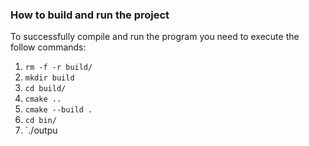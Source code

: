 ### How to build and run the project

To successfully compile and run the program you need to execute the follow commands:

1. `rm -f -r build/`
2. `mkdir build`
3. `cd build/`
4. `cmake ..`
5. `cmake --build .`
6. `cd bin/`
7. `./outpu
